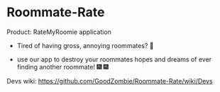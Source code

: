 # Roommate-Rate

Product: RateMyRoomie application

- Tired of having gross, annoying roommates? 🤮

- use our app to destroy your roommates hopes and dreams of ever finding another roommate! 🎆 🎆

Devs wiki: https://github.com/GoodZombie/Roommate-Rate/wiki/Devs
